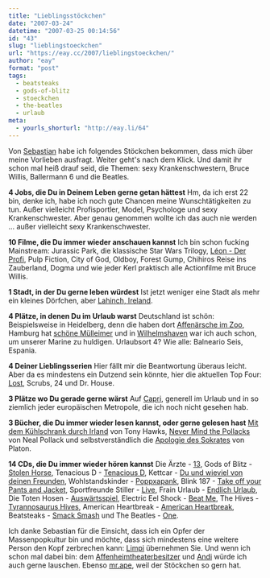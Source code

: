 ```yaml
---
title: "Lieblingsstöckchen"
date: "2007-03-24"
datetime: "2007-03-25 00:14:56"
id: "43"
slug: "lieblingstoeckchen"
url: "https://eay.cc/2007/lieblingstoeckchen/"
author: "eay"
format: "post"
tags:
  - beatsteaks
  - gods-of-blitz
  - stoeckchen
  - the-beatles
  - urlaub
meta:
  - yourls_shorturl: "http://eay.li/64"
---
```


Von [Sebastian](http://blog.sebastian-krauss.de/?p=416) habe ich folgendes Stöckchen bekommen, dass mich über meine Vorlieben ausfragt. Weiter geht's nach dem Klick. Und damit ihr schon mal heiß drauf seid, die Themen: sexy Krankenschwestern, Bruce Willis, Ballermann 6 und die Beatles.

**4 Jobs, die Du in Deinem Leben gerne getan hättest** Hm, da ich erst 22 bin, denke ich, habe ich noch gute Chancen meine Wunschtätigkeiten zu tun. Außer vielleicht Profisportler, Model, Psychologe und sexy Krankenschwester. Aber genau genommen wollte ich das auch nie werden ... außer vielleicht sexy Krankenschwester.

**10 Filme, die Du immer wieder anschauen kannst** Ich bin schon fucking Mainstream: Jurassic Park, die klassische Star Wars Trilogy, [Léon - Der Profi](http://www.flickr.com/photos/eay/182593431/), Pulp Fiction, City of God, Oldboy, Forest Gump, Chihiros Reise ins Zauberland, Dogma und wie jeder Kerl praktisch alle Actionfilme mit Bruce Willis.

**1 Stadt, in der Du gerne leben würdest** Ist jetzt weniger eine Stadt als mehr ein kleines Dörfchen, aber [Lahinch, Ireland](http://tinyurl.com/2k6znv).

**4 Plätze, in denen Du im Urlaub warst** Deutschland ist schön: Beispielsweise in Heidelberg, denn die haben dort [Affenärsche im Zoo](http://eay.cc/blog/2006/05/was_zur_hoelle.shtml), Hamburg hat [schöne Mülleimer](http://eay.cc/blog/2005/11/zurueck_aus_ham.shtml) und in [Wilhelmshaven](http://eay.cc/blog/2005/10/limpi_und_eay_i.shtml) war ich auch schon, um unserer Marine zu huldigen. Urlaubsort 4? Wie alle: Balneario Seis, Espania.

**4 Deiner Lieblingsserien** Hier fällt mir die Beantwortung überaus leicht. Aber da es mindestens ein Dutzend sein könnte, hier die aktuellen Top Four: [Lost](//eay.cc/2007/4-8-15-16-23-42/), Scrubs, 24 und Dr. House.

**3 Plätze wo Du gerade gerne wärst** Auf [Capri](http://tinyurl.com/39b5au), generell im Urlaub und in so ziemlich jeder europäischen Metropole, die ich noch nicht gesehen hab.

**3 Bücher, die Du immer wieder lesen kannst, oder gerne gelesen hast** [Mit dem Kühlschrank durch Irland](http://www.amazon.de/exec/obidos/ASIN/3442446414/eayznet-21) von Tony Hawks, [Never Mind the Pollacks](http://www.amazon.de/exec/obidos/ASIN/3854452500/eayznet-21) von Neal Pollack und selbstverständlich die [Apologie des Sokrates](http://www.amazon.de/exec/obidos/ASIN/315008315X/eayznet-21) von Platon.

**14 CDs, die Du immer wieder hören kannst** Die Ärzte - [13](http://www.amazon.de/exec/obidos/ASIN/B00000JP3Y/eayznet-21), Gods of Blitz - [Stolen Horse](http://www.amazon.de/exec/obidos/ASIN/B000B0QSXC/eayznet-21), Tenacious D - [Tenacious D](http://www.amazon.de/exec/obidos/ASIN/B000068ZQV/eayznet-21), Kettcar - [Du und wieviel von deinen Freunden](http://www.amazon.de/exec/obidos/ASIN/B00006YXJR/eayznet-21), Wohlstandskinder - [Poppxapank](http://www.amazon.de/exec/obidos/ASIN/B00008K4BU/eayznet-21), Blink 187 - [Take off your Pants and Jacket](http://www.amazon.de/exec/obidos/ASIN/B00005KJ3P/eayznet-21), Sportfreunde Stiller - [Live](http://www.amazon.de/exec/obidos/ASIN/B0006HBAGA/eayznet-21), Frain Urlaub - [Endlich Urlaub](http://www.amazon.de/exec/obidos/ASIN/B00005QTRH/eayznet-21), Die Toten Hosen - [Auswärtsspiel](http://www.amazon.de/exec/obidos/ASIN/B00005UUVB/eayznet-21), Electric Eel Shock - [Beat Me](http://www.amazon.de/exec/obidos/ASIN/B0009IFEBS/eayznet-21), The Hives - [Tyrannosaurus Hives](http://www.amazon.de/exec/obidos/ASIN/B0002EGA0S/eayznet-21), American Heartbreak - [American Heartbreak](http://www.amazon.de/exec/obidos/ASIN/B000ERU57M/eayznet-21), Beatsteaks - [Smack Smash](http://www.amazon.de/exec/obidos/ASIN/B0001GQT3A/eayznet-21) und The Beatles - [One](http://www.amazon.de/exec/obidos/ASIN/B00004ZAV3/eayznet-21).

Ich danke Sebastian für die Einsicht, dass ich ein Opfer der Massenpopkultur bin und möchte, dass sich mindestens eine weitere Person den Kopf zerbrechen kann: [Limpi](http://spaetz.eayz.net/2007/03/ein-stckchen-ein-stckchen-juhu.html) übernehmen Sie. Und wenn ich schon mal dabei bin: dem [Affenheimtheaterbesitzer](http://blog.affenheimtheater.de/2007/03/26/mag-ich-stoeckchen/) und [Andi](http://www.andisblog.de/?p=786) würde ich auch gerne lauschen. Ebenso [mr.ape](http://blog.ape-designs.de/archives/2007/03/fragen-ueber-fragen/), weil der Stöckchen so gern hat.
